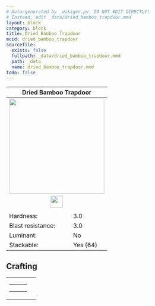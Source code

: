 ```yaml
---
# Auto-generated by _wikigen.py. DO NOT EDIT DIRECTLY!
# Instead, edit _data/dried_bamboo_trapdoor.mmd
layout: block
category: block
title: Dried Bamboo Trapdoor
mcid: dried_bamboo_trapdoor
sourcefile:
  exists: false
  fullpath: _data/dried_bamboo_trapdoor.mmd
  path: _data
  name: dried_bamboo_trapdoor.mmd
todo: false
---
```


<table class="block-info"><thead><tr>
<th colspan=2>Dried Bamboo Trapdoor</th>
</tr></thead><tbody>
<tr><td colspan=2 class="cell-image-big" style="text-align:center"><img src="/allotment/img/textures/allotment/dried_bamboo_trapdoor.png" width="256" height="256" alt="" class="preview-icon"></td></tr>
<tr><td colspan=2 class="cell-image-small" style="text-align:center"><img src="/allotment/img/inventory_textures/allotment/dried_bamboo_trapdoor.png" width="32" height="32" alt="" class="inventory-icon"></td></tr>
<tr><td colspan=2 style="text-align:center"><span class="tool-info tool-axe tool-level-0" title="Breaks faster with an Axe"></span></td></tr>
<tr><td>Hardness:</td><td>3.0</td></tr>
<tr><td>Blast resistance:</td><td>3.0</td></tr>
<tr><td>Luminant:</td><td>No</td></tr>
<tr><td>Stackable:</td><td>Yes (64)</td></tr>
</tbody></table>

## Crafting

<table class="crafting-recipe crafting-shaped"><tbody><tr>
<td><table class="crafting-grid"><tbody>
<tr>
<td>
<span title="Block of Dried Bamboo" class="item item-allotment:dried_bamboo_block item-type-item" style="background-image:url(&quot;/allotment/img/inventory_textures/allotment/dried_bamboo_block.png&quot;)"></span>
</td>
<td>
<span title="Block of Dried Bamboo" class="item item-allotment:dried_bamboo_block item-type-item" style="background-image:url(&quot;/allotment/img/inventory_textures/allotment/dried_bamboo_block.png&quot;)"></span>
</td>
<td>
<span title="Block of Dried Bamboo" class="item item-allotment:dried_bamboo_block item-type-item" style="background-image:url(&quot;/allotment/img/inventory_textures/allotment/dried_bamboo_block.png&quot;)"></span>
</td>
</tr>
<tr>
<td>
<span title="Block of Dried Bamboo" class="item item-allotment:dried_bamboo_block item-type-item" style="background-image:url(&quot;/allotment/img/inventory_textures/allotment/dried_bamboo_block.png&quot;)"></span>
</td>
<td>
<span title="Block of Dried Bamboo" class="item item-allotment:dried_bamboo_block item-type-item" style="background-image:url(&quot;/allotment/img/inventory_textures/allotment/dried_bamboo_block.png&quot;)"></span>
</td>
<td>
<span title="Block of Dried Bamboo" class="item item-allotment:dried_bamboo_block item-type-item" style="background-image:url(&quot;/allotment/img/inventory_textures/allotment/dried_bamboo_block.png&quot;)"></span>
</td>
</tr>
<tr>
<td>
<span class="item item-empty-space"></span>
</td>
<td>
<span class="item item-empty-space"></span>
</td>
<td>
<span class="item item-empty-space"></span>
</td>
</tr>
</tbody></table></td>
<td class="result">
<div class="result-inner">
<div class="result-slot">
<span title="Dried Bamboo Trapdoor" class="item item-allotment:dried_bamboo_trapdoor" style="background-image:url(&quot;/allotment/img/inventory_textures/allotment/dried_bamboo_trapdoor.png&quot;)"></span>
</div>
</div>
</td>
</tr></tbody></table>